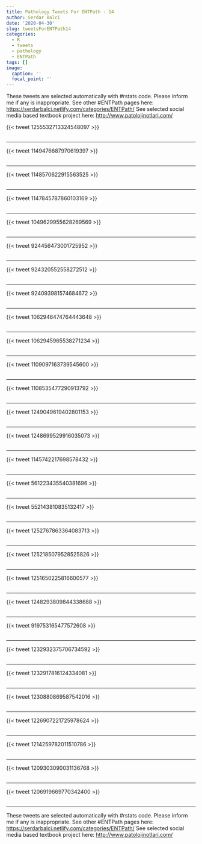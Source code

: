 ```yaml
---
title: Pathology Tweets For ENTPath - 14
author: Serdar Balci
date: '2020-04-30'
slug: tweetsForENTPath14
categories:
  - R
  - tweets
  - pathology
  - ENTPath
tags: []
image:
  caption: ''
  focal_point: ''
---
```



These tweets are selected automatically with #rstats code. Please inform me if any is inappropriate.
See other #ENTPath pages here: https://serdarbalci.netlify.com/categories/ENTPath/ 
See selected social media based textbook project here: http://www.patolojinotlari.com/

{{< tweet 1255532713324548097 >}}
<br>
<br>
<hr>
{{< tweet 1149476687970619397 >}}
<br>
<br>
<hr>
{{< tweet 1148570622915563525 >}}
<br>
<br>
<hr>
{{< tweet 1147845787860103169 >}}
<br>
<br>
<hr>
{{< tweet 1049629955628269569 >}}
<br>
<br>
<hr>
{{< tweet 924456473001725952 >}}
<br>
<br>
<hr>
{{< tweet 924320552558272512 >}}
<br>
<br>
<hr>
{{< tweet 924093981574684672 >}}
<br>
<br>
<hr>
{{< tweet 1062946474764443648 >}}
<br>
<br>
<hr>
{{< tweet 1062945965538271234 >}}
<br>
<br>
<hr>
{{< tweet 1109097163739545600 >}}
<br>
<br>
<hr>
{{< tweet 1108535477290913792 >}}
<br>
<br>
<hr>
{{< tweet 1249049619402801153 >}}
<br>
<br>
<hr>
{{< tweet 1248699529916035073 >}}
<br>
<br>
<hr>
{{< tweet 1145742217698578432 >}}
<br>
<br>
<hr>
{{< tweet 561223435540381696 >}}
<br>
<br>
<hr>
{{< tweet 552143810835132417 >}}
<br>
<br>
<hr>
{{< tweet 1252767863364083713 >}}
<br>
<br>
<hr>
{{< tweet 1252185079528525826 >}}
<br>
<br>
<hr>
{{< tweet 1251650225816600577 >}}
<br>
<br>
<hr>
{{< tweet 1248293809844338688 >}}
<br>
<br>
<hr>
{{< tweet 919753165477572608 >}}
<br>
<br>
<hr>
{{< tweet 1232932375706734592 >}}
<br>
<br>
<hr>
{{< tweet 1232917816124334081 >}}
<br>
<br>
<hr>
{{< tweet 1230880869587542016 >}}
<br>
<br>
<hr>
{{< tweet 1226907221725978624 >}}
<br>
<br>
<hr>
{{< tweet 1214259782011510786 >}}
<br>
<br>
<hr>
{{< tweet 1209303090031136768 >}}
<br>
<br>
<hr>
{{< tweet 1206919669770342400 >}}
<br>
<br>
<hr>


These tweets are selected automatically with #rstats code. Please inform me if any is inappropriate.
See other #ENTPath pages here: https://serdarbalci.netlify.com/categories/ENTPath/ 
See selected social media based textbook project here: http://www.patolojinotlari.com/
